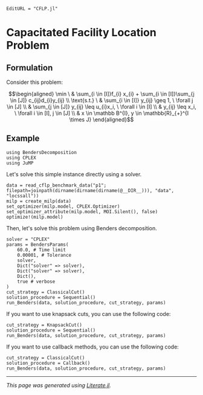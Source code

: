 ```@meta
EditURL = "CFLP.jl"
```

# Capacitated Facility Location Problem

## Formulation
Consider this problem:

```math
\begin{aligned}
\min \ & \sum_{i \in [I]}f_{i} x_{i} + \sum_{i \in [I]}\sum_{j \in [J]} c_{ij}d_{i}y_{ij} \\
\text{s.t.} \ & \sum_{i \in [I]} y_{ij} \geq 1, \ \forall j \in [J] \\
& \sum_{j \in [J]} y_{ij} \leq u_{i}x_i, \ \forall i \in [I] \\
& y_{ij} \leq x_i, \ \forall i \in [I], j \in [J] \\
& x \in \mathbb B^{I}, y \in \mathbb{R}_{+}^{I \times J}
\end{aligned}
```

## Example

````@example CFLP
using BendersDecomposition
using CPLEX
using JuMP
````

Let's solve this simple instance directly using a solver.

````@example CFLP
data = read_cflp_benchmark_data("p1"; filepath=joinpath(dirname(dirname(dirname(@__DIR__))), "data", "locssall"))
milp = create_milp(data)
set_optimizer(milp.model, CPLEX.Optimizer)
set_optimizer_attribute(milp.model, MOI.Silent(), false)
optimize!(milp.model)
````

Then, let's solve this problem using Benders decomposition.

````@example CFLP
solver = "CPLEX"
params = BendersParams(
    60.0, # Time limit
    0.00001, # Tolerance
    solver,
    Dict("solver" => solver),
    Dict("solver" => solver),
    Dict(),
    true # verbose
)
cut_strategy = ClassicalCut()
solution_procedure = Sequential()
run_Benders(data, solution_procedure, cut_strategy, params)
````

If you want to use knapsack cuts, you can use the following code:

````@example CFLP
cut_strategy = KnapsackCut()
solution_procedure = Sequential()
run_Benders(data, solution_procedure, cut_strategy, params)
````

If you want to use callback methods, you can use the following code:

````@example CFLP
cut_strategy = ClassicalCut()
solution_procedure = Callback()
run_Benders(data, solution_procedure, cut_strategy, params)
````

---

*This page was generated using [Literate.jl](https://github.com/fredrikekre/Literate.jl).*

